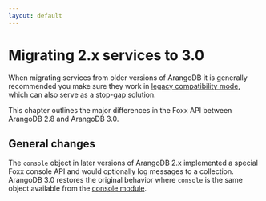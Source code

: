 ```yaml
---
layout: default
---
```

Migrating 2.x services to 3.0
=============================

When migrating services from older versions of ArangoDB it is generally recommended you make sure they work in [legacy compatibility mode](../Guides/LegacyMode.md), which can also serve as a stop-gap solution.

This chapter outlines the major differences in the Foxx API between ArangoDB 2.8 and ArangoDB 3.0.

General changes
---------------

The `console` object in later versions of ArangoDB 2.x implemented a special Foxx console API and would optionally log messages to a collection. ArangoDB 3.0 restores the original behavior where `console` is the same object available from the [console module](../../Appendix/JavaScriptModules/Console.md).
